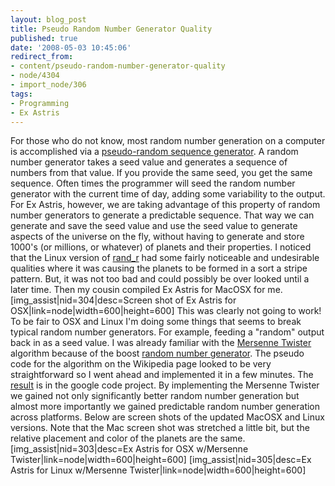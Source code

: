 ```yaml
---
layout: blog_post
title: Pseudo Random Number Generator Quality
published: true
date: '2008-05-03 10:45:06'
redirect_from:
- content/pseudo-random-number-generator-quality
- node/4304
- import_node/306
tags:
- Programming
- Ex Astris
---
```


For those who do not know, most random number generation on a computer is accomplished via a [pseudo-random sequence generator](http://en.wikipedia.org/wiki/Pseudorandom_number_generator). A random number generator takes a seed value and generates a sequence of numbers from that value. If you provide the same seed, you get the same sequence. Often times the programmer will seed the random number generator with the current time of day, adding some variability to the output. For Ex Astris, however, we are taking advantage of this property of random number generators to generate a predictable sequence. That way we can generate and save the seed value and use the seed value to generate aspects of the universe on the fly, without having to generate and store 1000's (or millions, or whatever) of planets and their properties. I noticed that the Linux version of [rand_r](http://linux.die.net/man/3/rand_r) had some fairly noticeable and undesirable qualities where it was causing the planets to be formed in a sort a stripe pattern. But, it was not too bad and could possibly be over looked until a later time. Then my cousin compiled Ex Astris for MacOSX for me. [img_assist|nid=304|desc=Screen shot of Ex Astris for OSX|link=node|width=600|height=600] This was clearly not going to work! To be fair to OSX and Linux I'm doing some things that seems to break typical random number generators. For example, feeding a "random" output back in as a seed value. I was already familiar with the [Mersenne Twister](http://en.wikipedia.org/wiki/Mersenne_twister) algorithm because of the boost [random number generator](). The pseudo code for the algorithm on the Wikipedia page looked to be very straightforward so I went ahead and implemented it in a few minutes. The [result](http://code.google.com/p/exastris/source/browse/tags/snapshot-20080429/random_generator.hpp) is in the google code project. By implementing the Mersenne Twister we gained not only significantly better random number generation but almost more importantly we gained predictable random number generation across platforms. Below are screen shots of the updated MacOSX and Linux versions. Note that the Mac screen shot was stretched a little bit, but the relative placement and color of the planets are the same. [img_assist|nid=303|desc=Ex Astris for OSX w/Mersenne Twister|link=node|width=600|height=600] [img_assist|nid=305|desc=Ex Astris for Linux w/Mersenne Twister|link=node|width=600|height=600]
